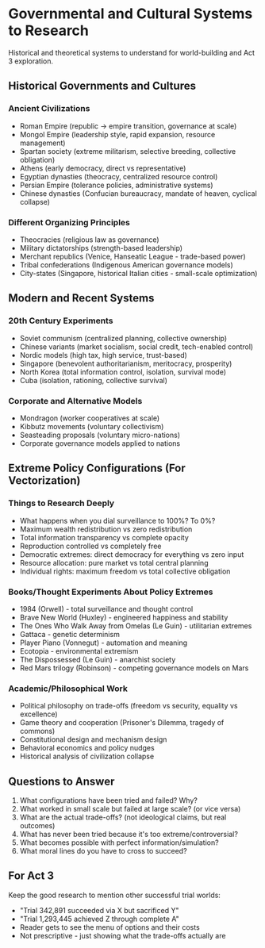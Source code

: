 # Governmental and Cultural Systems to Research

Historical and theoretical systems to understand for world-building and Act 3 exploration.

## Historical Governments and Cultures

### Ancient Civilizations
- Roman Empire (republic → empire transition, governance at scale)
- Mongol Empire (leadership style, rapid expansion, resource management)
- Spartan society (extreme militarism, selective breeding, collective obligation)
- Athens (early democracy, direct vs representative)
- Egyptian dynasties (theocracy, centralized resource control)
- Persian Empire (tolerance policies, administrative systems)
- Chinese dynasties (Confucian bureaucracy, mandate of heaven, cyclical collapse)

### Different Organizing Principles
- Theocracies (religious law as governance)
- Military dictatorships (strength-based leadership)
- Merchant republics (Venice, Hanseatic League - trade-based power)
- Tribal confederations (Indigenous American governance models)
- City-states (Singapore, historical Italian cities - small-scale optimization)

## Modern and Recent Systems

### 20th Century Experiments
- Soviet communism (centralized planning, collective ownership)
- Chinese variants (market socialism, social credit, tech-enabled control)
- Nordic models (high tax, high service, trust-based)
- Singapore (benevolent authoritarianism, meritocracy, prosperity)
- North Korea (total information control, isolation, survival mode)
- Cuba (isolation, rationing, collective survival)

### Corporate and Alternative Models
- Mondragon (worker cooperatives at scale)
- Kibbutz movements (voluntary collectivism)
- Seasteading proposals (voluntary micro-nations)
- Corporate governance models applied to nations

## Extreme Policy Configurations (For Vectorization)

### Things to Research Deeply
- What happens when you dial surveillance to 100%? To 0%?
- Maximum wealth redistribution vs zero redistribution
- Total information transparency vs complete opacity
- Reproduction controlled vs completely free
- Democratic extremes: direct democracy for everything vs zero input
- Resource allocation: pure market vs total central planning
- Individual rights: maximum freedom vs total collective obligation

### Books/Thought Experiments About Policy Extremes
- 1984 (Orwell) - total surveillance and thought control
- Brave New World (Huxley) - engineered happiness and stability
- The Ones Who Walk Away from Omelas (Le Guin) - utilitarian extremes
- Gattaca - genetic determinism
- Player Piano (Vonnegut) - automation and meaning
- Ecotopia - environmental extremism
- The Dispossessed (Le Guin) - anarchist society
- Red Mars trilogy (Robinson) - competing governance models on Mars

### Academic/Philosophical Work
- Political philosophy on trade-offs (freedom vs security, equality vs excellence)
- Game theory and cooperation (Prisoner's Dilemma, tragedy of commons)
- Constitutional design and mechanism design
- Behavioral economics and policy nudges
- Historical analysis of civilization collapse

## Questions to Answer

1. What configurations have been tried and failed? Why?
2. What worked in small scale but failed at large scale? (or vice versa)
3. What are the actual trade-offs? (not ideological claims, but real outcomes)
4. What has never been tried because it's too extreme/controversial?
5. What becomes possible with perfect information/simulation?
6. What moral lines do you have to cross to succeed?

## For Act 3

Keep the good research to mention other successful trial worlds:
- "Trial 342,891 succeeded via X but sacrificed Y"
- "Trial 1,293,445 achieved Z through complete A"
- Reader gets to see the menu of options and their costs
- Not prescriptive - just showing what the trade-offs actually are
